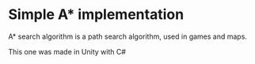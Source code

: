 # Simple A* implementation
 A* search algorithm is a path search algorithm, used in games and maps.
 
 This one was made in Unity with C#